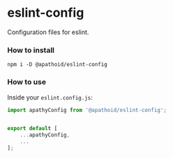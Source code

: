 # eslint-config
Configuration files for eslint.

### How to install
`npm i -D @apathoid/eslint-config`

### How to use
Inside your `eslint.config.js`:

```js
import apathyConfig from '@apathoid/eslint-config';


export default [
    ...apathyConfig,
    ...
];
```
